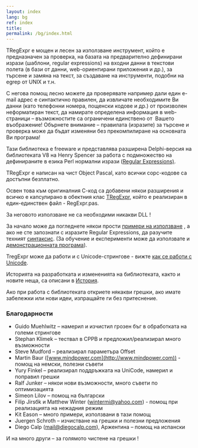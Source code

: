 ```yaml
---
layout: index
lang: bg
ref: index
title:
permalink: /bg/index.html
---
```


TRegExpr е мощен и лесен за използване инструмент, който е предназначен
за проверка, на базата на предварително дефинирани изрази (шаблони,
regular expressions) на входни данни в текстови полета (в бази от данни,
web-ориентирани приложения и др.), за търсене и замяна на текст, за
създаване на инструменти, подобни на egrep от UNIX и т.н.

С негова помощ лесно можете да проверявате например дали един e-mail
адрес е синтактично правилен, да извличате необходимите Ви данни (като
телефонни номера, пощенски кодове и др.) от произволен неформатиран
текст, да намирате определена информация в web-страници – възможностите
са ограничени единствено от  Вашето въображение! Обърнете внимание –
правилата (изразите) за търсене и проверка може да бъдат изменяни без
прекомпилиране на основната Ви програма!

Тази библиотека е freeware и представлява разширена Delphi-версия на
библиотеката V8 на Henry Spencer за работа с подмножество на
дефинираните в езика Perl нормални изрази ([Regular
Expressions)](regexp_syntax.html).

TRegExpr е написан на чист Object Pascal, като всички сорс-кодове са
достъпни безплатно.

Освен това към оригиналния С-код са добавени някои разширения и всичко е
капсулирано в обектния клас [TRegExpr](tregexpr_interface.html), който
е реализиран в един-единствен файл - RegExpr.pas.

За неговото използване не са необходими никакви DLL !

За начало може да погледнете някои прости [примери на
използване](demos.html) , а ако не сте запознати с изразите Regular
Expressions, да разучите техният [синтаксис](regexp_syntax.html). (За
обучение и експерименти може да използвате и [демонстрационната
програма](tregexpr_testrexp.html)).

TregExpr може да работи и с Unicode-стрингове - вижте [как се работи с
Unicode](tregexpr_interface.html#unicode).

Историята на разработката и измененията на библиотеката, както и новите
неща, са описани в [История](../posts/bg/tregexpr_history/).

Ако при работа с библиотеката откриете някакви грешки, ако имате
забележки или нови идеи, изпращайте ги без притеснение.

### Благодарности

* Guido Muehlwitz – намерил и изчистил грозен бъг в обработката на големи стрингове
* Stephan Klimek – тествал в CPPB и предложил/реализирал много възможности
* Steve Mudford – реализирал параметъра Offset
* Martin Baur ([www.mindpower.com](http://www.mindpower.com)) - помощ на
немски, полезни съвети
* Yury Finkel – реализирал поддръжката на UniCode, намерил и поправил грешки
* Ralf Junker – някои нови възможности, много съвети по оптимизацията
* Simeon Lilov – помощ на български
* Filip Jirsбk и Matthew Winter (wintermi@yahoo.com) - помощ при реализацията на нежадния режим
* Kit Eason – много примери, използвани в тази помощ
* Juergen Schroth – изчистване на грешки и полезни предложения
* Diego Calp (mail@diegocalp.com), Аржентина – помощ на испански

И на много други – за голямото чистене на грешки !

 
